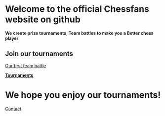 # Welcome to the official Chessfans website on github

**We create prize tournaments, Team battles to make you a Better chess player**



## Join our tournaments

[Our first team battle](https://lichess.org/tournament/5tAbfyJn)

**[Tournaments](https://lichess.org/team/chessfans123/tournaments)**

# We hope you enjoy our tournaments!

[Contact](https://chessfansgithub.github.io/OfficalWebsite/contact.md)
